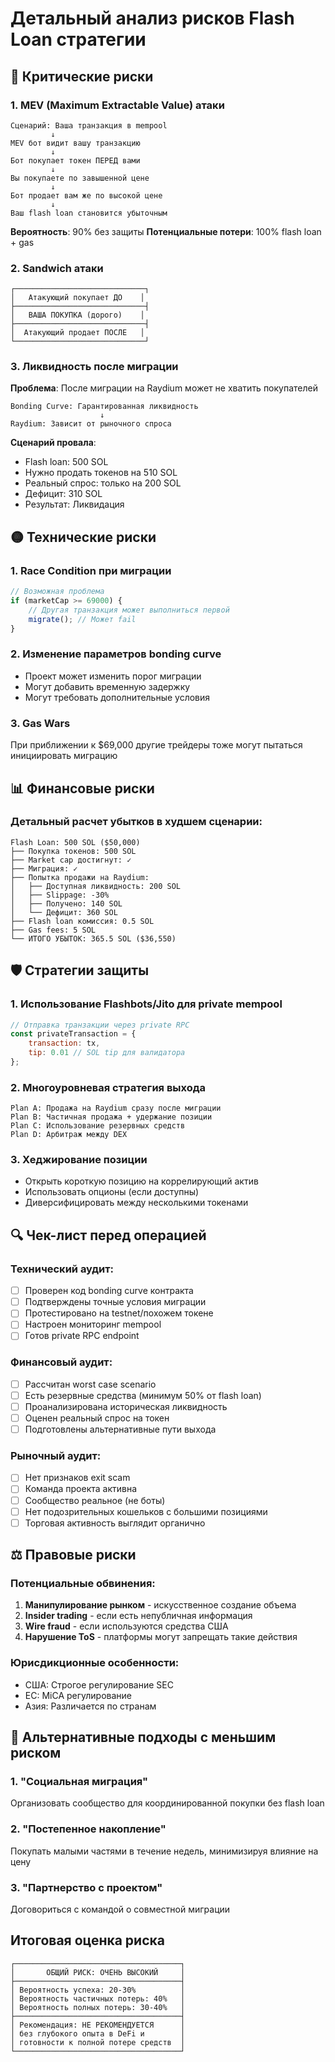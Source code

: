# Детальный анализ рисков Flash Loan стратегии

## 🔴 Критические риски

### 1. MEV (Maximum Extractable Value) атаки
```
Сценарий: Ваша транзакция в mempool
         ↓
MEV бот видит вашу транзакцию
         ↓
Бот покупает токен ПЕРЕД вами
         ↓
Вы покупаете по завышенной цене
         ↓
Бот продает вам же по высокой цене
         ↓
Ваш flash loan становится убыточным
```

**Вероятность**: 90% без защиты
**Потенциальные потери**: 100% flash loan + gas

### 2. Sandwich атаки
```
┌─────────────────────────────┐
│   Атакующий покупает ДО    │
├─────────────────────────────┤
│   ВАША ПОКУПКА (дорого)    │
├─────────────────────────────┤
│  Атакующий продает ПОСЛЕ   │
└─────────────────────────────┘
```

### 3. Ликвидность после миграции

**Проблема**: После миграции на Raydium может не хватить покупателей
```
Bonding Curve: Гарантированная ликвидность
                    ↓
Raydium: Зависит от рыночного спроса
```

**Сценарий провала**:
- Flash loan: 500 SOL
- Нужно продать токенов на 510 SOL
- Реальный спрос: только на 200 SOL
- Дефицит: 310 SOL
- Результат: Ликвидация

## 🟡 Технические риски

### 1. Race Condition при миграции
```javascript
// Возможная проблема
if (marketCap >= 69000) {
    // Другая транзакция может выполниться первой
    migrate(); // Может fail
}
```

### 2. Изменение параметров bonding curve
- Проект может изменить порог миграции
- Могут добавить временную задержку
- Могут требовать дополнительные условия

### 3. Gas Wars
При приближении к $69,000 другие трейдеры тоже могут пытаться инициировать миграцию

## 📊 Финансовые риски

### Детальный расчет убытков в худшем сценарии:

```
Flash Loan: 500 SOL ($50,000)
├── Покупка токенов: 500 SOL
├── Market cap достигнут: ✓
├── Миграция: ✓
├── Попытка продажи на Raydium:
│   ├── Доступная ликвидность: 200 SOL
│   ├── Slippage: -30%
│   ├── Получено: 140 SOL
│   └── Дефицит: 360 SOL
├── Flash loan комиссия: 0.5 SOL
├── Gas fees: 5 SOL
└── ИТОГО УБЫТОК: 365.5 SOL ($36,550)
```

## 🛡️ Стратегии защиты

### 1. Использование Flashbots/Jito для private mempool
```javascript
// Отправка транзакции через private RPC
const privateTransaction = {
    transaction: tx,
    tip: 0.01 // SOL tip для валидатора
};
```

### 2. Многоуровневая стратегия выхода
```
Plan A: Продажа на Raydium сразу после миграции
Plan B: Частичная продажа + удержание позиции
Plan C: Использование резервных средств
Plan D: Арбитраж между DEX
```

### 3. Хеджирование позиции
- Открыть короткую позицию на коррелирующий актив
- Использовать опционы (если доступны)
- Диверсифицировать между несколькими токенами

## 🔍 Чек-лист перед операцией

### Технический аудит:
- [ ] Проверен код bonding curve контракта
- [ ] Подтверждены точные условия миграции
- [ ] Протестировано на testnet/похожем токене
- [ ] Настроен мониторинг mempool
- [ ] Готов private RPC endpoint

### Финансовый аудит:
- [ ] Рассчитан worst case scenario
- [ ] Есть резервные средства (минимум 50% от flash loan)
- [ ] Проанализирована историческая ликвидность
- [ ] Оценен реальный спрос на токен
- [ ] Подготовлены альтернативные пути выхода

### Рыночный аудит:
- [ ] Нет признаков exit scam
- [ ] Команда проекта активна
- [ ] Сообщество реальное (не боты)
- [ ] Нет подозрительных кошельков с большими позициями
- [ ] Торговая активность выглядит органично

## ⚖️ Правовые риски

### Потенциальные обвинения:
1. **Манипулирование рынком** - искусственное создание объема
2. **Insider trading** - если есть непубличная информация
3. **Wire fraud** - если используются средства США
4. **Нарушение ToS** - платформы могут запрещать такие действия

### Юрисдикционные особенности:
- США: Строгое регулирование SEC
- ЕС: MiCA регулирование
- Азия: Различается по странам

## 🎯 Альтернативные подходы с меньшим риском

### 1. "Социальная миграция"
Организовать сообщество для координированной покупки без flash loan

### 2. "Постепенное накопление"
Покупать малыми частями в течение недель, минимизируя влияние на цену

### 3. "Партнерство с проектом"
Договориться с командой о совместной миграции

## Итоговая оценка риска

```
┌─────────────────────────────────────┐
│       ОБЩИЙ РИСК: ОЧЕНЬ ВЫСОКИЙ     │
├─────────────────────────────────────┤
│ Вероятность успеха: 20-30%          │
│ Вероятность частичных потерь: 40%   │
│ Вероятность полных потерь: 30-40%   │
├─────────────────────────────────────┤
│ Рекомендация: НЕ РЕКОМЕНДУЕТСЯ      │
│ без глубокого опыта в DeFi и        │
│ готовности к полной потере средств  │
└─────────────────────────────────────┘
```